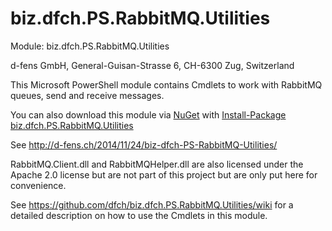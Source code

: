 biz.dfch.PS.RabbitMQ.Utilities
==============================

Module: biz.dfch.PS.RabbitMQ.Utilities

d-fens GmbH, General-Guisan-Strasse 6, CH-6300 Zug, Switzerland

This Microsoft PowerShell module contains Cmdlets to work with RabbitMQ queues, send and receive messages.

You can also download this module via [NuGet](http://nuget.org) with [Install-Package biz.dfch.PS.RabbitMQ.Utilities](https://www.nuget.org/packages/biz.dfch.PS.RabbitMQ.Utilities/)

See http://d-fens.ch/2014/11/24/biz-dfch-PS-RabbitMQ-Utilities/

RabbitMQ.Client.dll and RabbitMQHelper.dll are also licensed under the Apache 2.0 license but are not part of this project but are only put here for convenience.

See https://github.com/dfch/biz.dfch.PS.RabbitMQ.Utilities/wiki for a detailed description on how to use the Cmdlets in this module.
